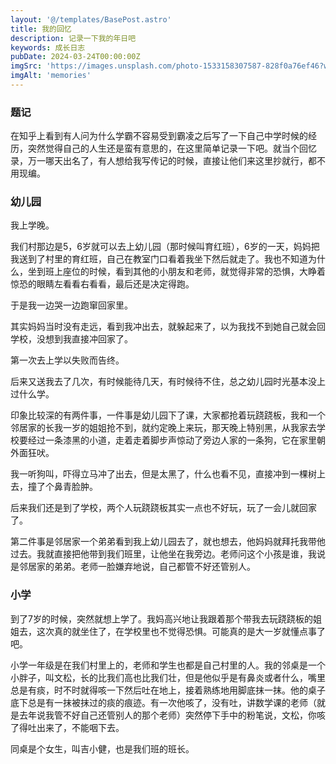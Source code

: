 ```yaml
---
layout: '@/templates/BasePost.astro'
title: 我的回忆
description: 记录一下我的年日吧
keywords: 成长日志
pubDate: 2024-03-24T00:00:00Z
imgSrc: 'https://images.unsplash.com/photo-1533158307587-828f0a76ef46?w=800&auto=format&fit=crop&q=60&ixlib=rb-4.0.3&ixid=M3wxMjA3fDB8MHxzZWFyY2h8Mnx8bWVtb3JpZXN8ZW58MHx8MHx8fDA%3D'
imgAlt: 'memories'
---
```



### 题记

在知乎上看到有人问为什么学霸不容易受到霸凌之后写了一下自己中学时候的经历，突然觉得自己的人生还是蛮有意思的，在这里简单记录一下吧。就当个回忆录，万一哪天出名了，有人想给我写传记的时候，直接让他们来这里抄就行，都不用现编。


### 幼儿园

我上学晚。

我们村那边是5，6岁就可以去上幼儿园（那时候叫育红班），6岁的一天，妈妈把我送到了村里的育红班，自己在教室门口看着我坐下然后就走了。我也不知道为什么，坐到班上座位的时候，看到其他的小朋友和老师，就觉得非常的恐惧，大睁着惊恐的眼睛左看看右看看，最后还是决定得跑。

于是我一边哭一边跑窜回家里。

其实妈妈当时没有走远，看到我冲出去，就躲起来了，以为我找不到她自己就会回学校，没想到我直接冲回家了。

第一次去上学以失败而告终。

后来又送我去了几次，有时候能待几天，有时候待不住，总之幼儿园时光基本没上过什么学。

印象比较深的有两件事，一件事是幼儿园下了课，大家都抢着玩跷跷板，我和一个邻居家的长我一岁的姐姐抢不到，就约定晚上来玩，那天晚上特别黑，从我家去学校要经过一条漆黑的小道，走着走着脚步声惊动了旁边人家的一条狗，它在家里朝外面狂吠。

我一听狗叫，吓得立马冲了出去，但是太黑了，什么也看不见，直接冲到一棵树上去，撞了个鼻青脸肿。

后来我们还是到了学校，两个人玩跷跷板其实一点也不好玩，玩了一会儿就回家了。

第二件事是邻居家一个弟弟看到我上幼儿园去了，就也想去，他妈妈就拜托我带他过去。我就直接把他带到我们班里，让他坐在我旁边。老师问这个小孩是谁，我说是邻居家的弟弟。老师一脸嫌弃地说，自己都管不好还管别人。

### 小学

到了7岁的时候，突然就想上学了。我妈高兴地让我跟着那个带我去玩跷跷板的姐姐去，这次真的就坐住了，在学校里也不觉得恐惧。可能真的是大一岁就懂点事了吧。

小学一年级是在我们村里上的，老师和学生也都是自己村里的人。我的邻桌是一个小胖子，叫文松，长的比我们高也比我们壮，但是他似乎是有鼻炎或者什么，嘴里总是有痰，时不时就得咳一下然后吐在地上，接着熟练地用脚底抹一抹。他的桌子底下总是有一抹被抹过的痰的痕迹。有一次他咳了，没有吐，讲数学课的老师（就是去年说我管不好自己还管别人的那个老师）突然停下手中的粉笔说，文松，你咳了得吐出来了，不能咽下去。

同桌是个女生，叫吉小健，也是我们班的班长。

